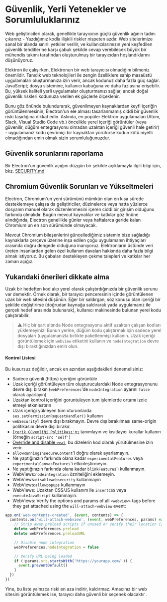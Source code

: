 # Güvenlik, Yerli Yetenekler ve Sorumluluklarınız

Web geliştiricileri olarak, genellikle tarayıcının güçlü güvenlik ağının tadını çıkarırız - Yazdığımız kodla ilişkili riskler nispeten azdır. Web sitelerimize sanal bir alanda sınırlı yetkiler verilir, ve kullanıcılarımızın yeni keşfedilen güvenlik tehditlerine karşı çabuk şekilde cevap verebilecek büyük bir mühendis takımı tarafından oluşturulmuş bir tarayıcıdan hoşlandıklarını düşünüyoruz.

Elektron ile çalışırken, Elektronun bir web tarayıcısı olmadığını bilmeniz önemlidir. Tanıdık web teknolojileri ile zengin özelliklere sahip masaüstü uygulamaları oluşturmanıza izin verir, ancak kodunuz daha fazla güç sağlar. JavaScript; dosya sistemine, kullanıcı kabuğuna ve daha fazlasına erişebilir. Bu, yüksek kaliteli yerli uygulamalar oluşturmanızı sağlar, ancak doğal güvenlik riskleri kodunuza verilen ek güçlerle ölçeklenir.

Bunu göz önünde bulundurarak, güvenilmeyen kaynaklardan keyfi içeriğin görüntülenmesinin, Electron'un ele alması tasarlanmamış ciddi bir güvenlik riski taşıdığına dikkat edin. Aslında, en popüler Elektron uygulamaları (Atom, Slack, Visual Studio Code vb.) öncelikle yerel içeriği görüntüler (veya güvenilir, düğüm entegrasyonu olmadan uzaktan içeriği güvenli hale getirir) - uygulamanız kodu çevrimiçi bir kaynaktan yürütürse kodun kötü niyetli olmadığından emin olmak sizin sorumluluğunuzdur.

## Güvenlik sorunlarını raporlama

Bir Electron'un güvenlik açığını düzgün bir şekilde açıklamayla ilgili bilgi için, bkz. [SECURITY.md](https://github.com/electron/electron/tree/master/SECURITY.md)

## Chromium Güvenlik Sorunları ve Yükseltmeleri

Electron, Chromium'un yeni sürümünü mümkün olan en kısa sürede desteklemeye çalışsa da geliştiriciler, düzinelerce veya hatta yüzlerce dosyanın manuel olarak düzenlenmesini içeren ciddi bir girişim olduğunu farkında olmalıdır. Bugün mevcut kaynaklar ve katkılar göz önüne alındığında, Electron genellikle günler veya haftalarca geride kalan Chromium'un en son sürümünde olmayacak.

Mevcut Chromium bileşenlerini güncellediğimiz sistemin bize sağladığı kaynaklarla çerçeve üzerine inşa edilen çoğu uygulamanın ihtiyaçları arasında doğru dengede olduğuna inanıyoruz. Elektronların üstünde veri üreten insanlardan gelen özel kullanım davaları hakkında daha fazla bilgi almak istiyoruz. Bu çabaları destekleyen çekme talepleri ve katkılar her zaman açığız.

## Yukarıdaki önerileri dikkate alma

Uzak bir hedeften kod alıp yerel olarak çalıştırdığınızda bir güvenlik sorunu var demektir. Örnek olarak, bir tarayıcı penceresinin içinde görüntülenen uzak bir web sitesini düşünün. Eğer bir saldırgan, söz konusu olan içeriği bir şekilde değiştirirse (doğrudan kaynağa saldırarak yada uygulamanız ile gerçek hedef arasında bulunarak), kullanıcı makinesinde bulunan yerel kodu çalıştırabilir.

> :warning: Hiç bir şart altında Node entegrasyonu aktif uzaktan çalışan kodları yüklemeyiniz! Bunun yerine, düğüm kodu çalıştırmak için sadece yerel dosyaları (uygulamanızla birlikte paketlenmiş) kullanın. Uzak içeriği görüntülemek için `webview` etiketini kullanın ve `nodeIntegration` devre dışı bıraktığınızdan emin olun.

#### Kontrol Listesi

Bu kusursuz değildir, ancak en azından aşağıdakileri denemelisiniz:

* Sadece güvenli (https) içeriğini görüntüle
* Uzak içeriği görüntüleyen tüm oluşturuculardaki Node entegrasyonunu devre dışı bırakın (`webPreferences`'de `nodeIntegration` ayarını `false` olarak ayarlayın)
* Uzaktan kontrol içeriğini goruntuleyen tum işlemlerde ortamı izole etmeyi etkınlestırın
* Uzak içeriği yükleyen tüm oturumlarda `ses.setPermissionRequestHandler()` kullanın
* `webSecurity`'i devre dışı bırakmayın. Devre dışı bırakılması same-origin politikasını devre dışı bırakır.
* [`İçerik Güvenliği Politikası'nı`](http://www.html5rocks.com/en/tutorials/security/content-security-policy/) tanımlayın ve kısıtlayıcı kurallar kullanın (örneğin `script-src 'self'`)
* [Override and disable `eval`](https://github.com/nylas/N1/blob/0abc5d5defcdb057120d726b271933425b75b415/static/index.js#L6-L8), bu dizelerin kod olarak yürütülmesine izin verir.
* `allowRunningInsecureContent`'i doğru olarak ayarlamayın.
* Ne yaptığınızın farkında olana kadar `experimentalFeatures` veya `experimentalCanvasFeatures`'i etkinleştirmeyin.
* Ne yaptığınızın farkında olana kadar `blinkFeatures`'ı kullanmayın.
* WebViews:`nodeintegration` özniteliğini eklemeyin.
* WebViews:`disablewebsecurity` kullanmayın
* WebViews:`allowpopups` kullanmayın
* WebViews: Uzaktan CSS/JS kullanım ile `insertCSS` veya `executeJavaScript` kullanmayın.
* WebViews: Verify the options and params of all `<webview>` tags before they get attached using the `will-attach-webview` event:

```js
app.on('web-contents-created', (event, contents) => {
  contents.on('will-attach-webview', (event, webPreferences, params) => {
    // Strip away preload scripts if unused or verify their location is legitimate
    delete webPreferences.preload
    delete webPreferences.preloadURL

    // Disable node integration
    webPreferences.nodeIntegration = false

    // Verify URL being loaded
    if (!params.src.startsWith('https://yourapp.com/')) {
      event.preventDefault()
    }
  })
})
```

Yine, bu liste yalnızca riski en aza indirir, kaldırmaz. Amacınız bir web sitesini görüntülemek ise, tarayıcı daha güvenli bir seçenek olacaktır .